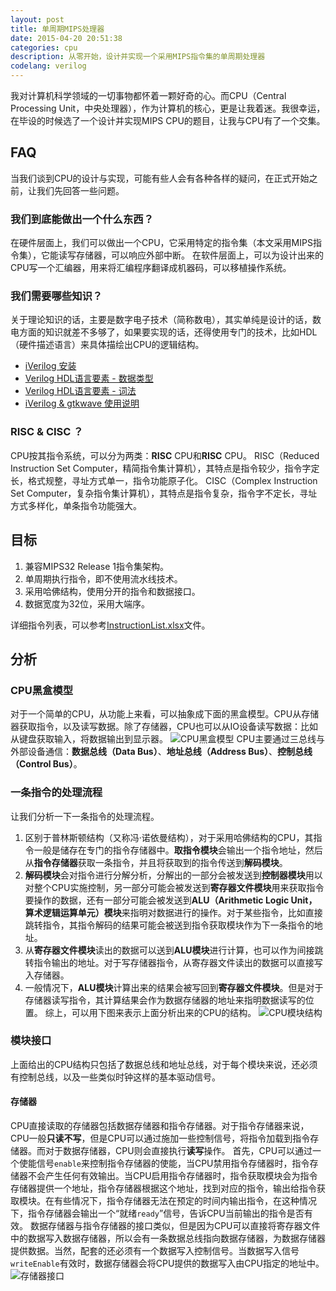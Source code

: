 ```yaml
---
layout: post
title: 单周期MIPS处理器
date: 2015-04-20 20:51:38
categories: cpu
description: 从零开始，设计并实现一个采用MIPS指令集的单周期处理器
codelang: verilog
---
```



我对计算机科学领域的一切事物都怀着一颗好奇的心。而CPU（Central Processing Unit，中央处理器），作为计算机的核心，更是让我着迷。我很幸运，在毕设的时候选了一个设计并实现MIPS CPU的题目，让我与CPU有了一个交集。

## FAQ
当我们谈到CPU的设计与实现，可能有些人会有各种各样的疑问，在正式开始之前，让我们先回答一些问题。

### 我们到底能做出一个什么东西？
在硬件层面上，我们可以做出一个CPU，它采用特定的指令集（本文采用MIPS指令集），它能读写存储器，可以响应外部中断。
在软件层面上，可以为设计出来的CPU写一个汇编器，用来将汇编程序翻译成机器码，可以移植操作系统。

### 我们需要哪些知识？
关于理论知识的话，主要是数字电子技术（简称数电），其实单纯是设计的话，数电方面的知识就差不多够了，如果要实现的话，还得使用专门的技术，比如HDL（硬件描述语言）来具体描绘出CPU的逻辑结构。

-   [iVerilog 安装](http://blog.icodeten.com/verilog/2014/01/04/iverilog-install/)
-   [Verilog HDL语言要素 - 数据类型](http://blog.icodeten.com/verilog/2014/01/18/verilog-hdl-data-type/)
-   [Verilog HDL语言要素 - 词法](http://blog.icodeten.com/verilog/2014/01/05/verilog-hdl-word/)
-   [iVerilog & gtkwave 使用说明](http://blog.icodeten.com/verilog/2014/02/19/iverilog-gtkwave/)

### RISC & CISC ？
CPU按其指令系统，可以分为两类：**RISC** CPU和**RISC** CPU。
RISC（Reduced Instruction Set Computer，精简指令集计算机），其特点是指令较少，指令字定长，格式规整，寻址方式单一，指令功能原子化。
CISC（Complex Instruction Set Computer，复杂指令集计算机），其特点是指令复杂，指令字不定长，寻址方式多样化，单条指令功能强大。

## 目标

1.	兼容MIPS32 Release 1指令集架构。
1.	单周期执行指令，即不使用流水线技术。
1.	采用哈佛结构，使用分开的指令和数据接口。
1.	数据宽度为32位，采用大端序。

详细指令列表，可以参考[InstructionList.xlsx](/etc/InstructionList.xlsx 'InstructionList.xlsx')文件。

## 分析

### CPU黑盒模型
对于一个简单的CPU，从功能上来看，可以抽象成下面的黑盒模型。CPU从存储器获取指令，以及读写数据。除了存储器，CPU也可以从IO设备读写数据：比如从键盘获取输入，将数据输出到显示器。
![CPU黑盒模型](http://7xip1j.com1.z0.glb.clouddn.com/img/singlecycleprocessor/cpu_1-1.png "CPU黑盒模型")
CPU主要通过三总线与外部设备通信：**数据总线（Data Bus）**、**地址总线（Address Bus）**、**控制总线（Control Bus）**。

### 一条指令的处理流程
让我们分析一下一条指令的处理流程。

1.	区别于普林斯顿结构（又称冯·诺依曼结构），对于采用哈佛结构的CPU，其指令一般是储存在专门的指令存储器中。**取指令模块**会输出一个指令地址，然后从**指令存储器**获取一条指令，并且将获取到的指令传送到**解码模块**。
2.	**解码模块**会对指令进行分解分析，分解出的一部分会被发送到**控制器模块**用以对整个CPU实施控制，另一部分可能会被发送到**寄存器文件模块**用来获取指令要操作的数据，还有一部分可能会被发送到**ALU（Arithmetic Logic Unit，算术逻辑运算单元）模块**来指明对数据进行的操作。对于某些指令，比如直接跳转指令，其指令解码的结果可能会被送到指令获取模块作为下一条指令的地址。
3.	从**寄存器文件模块**读出的数据可以送到**ALU模块**进行计算，也可以作为间接跳转指令输出的地址。对于写存储器指令，从寄存器文件读出的数据可以直接写入存储器。
4.	一般情况下，**ALU模块**计算出来的结果会被写回到**寄存器文件模块**。但是对于存储器读写指令，其计算结果会作为数据存储器的地址来指明数据读写的位置。
综上，可以用下图来表示上面分析出来的CPU的结构。
![CPU模块结构](http://7xip1j.com1.z0.glb.clouddn.com/img/singlecycleprocessor/cpu_2.png "CPU模块结构")

### 模块接口
上面给出的CPU结构只包括了数据总线和地址总线，对于每个模块来说，还必须有控制总线，以及一些类似时钟这样的基本驱动信号。

#### 存储器
CPU直接读取的存储器包括数据存储器和指令存储器。对于指令存储器来说，CPU一般**只读不写**，但是CPU可以通过施加一些控制信号，将指令加载到指令存储器。而对于数据存储器，CPU则会直接执行**读写**操作。
首先，CPU可以通过一个使能信号`enable`来控制指令存储器的使能，当CPU禁用指令存储器时，指令存储器不会产生任何有效输出。当CPU启用指令存储器时，指令获取模块会为指令存储器提供一个地址，指令存储器根据这个地址，找到对应的指令，输出给指令获取模块。在有些情况下，指令存储器无法在预定的时间内输出指令，在这种情况下，指令存储器会输出一个“就绪`ready`”信号，告诉CPU当前输出的指令是否有效。
数据存储器与指令存储器的接口类似，但是因为CPU可以直接将寄存器文件中的数据写入数据存储器，所以会有一条数据总线指向数据存储器，为数据存储器提供数据。当然，配套的还必须有一个数据写入控制信号。当数据写入信号`writeEnable`有效时，数据存储器会将CPU提供的数据写入由CPU指定的地址中。
![存储器接口](http://7xip1j.com1.z0.glb.clouddn.com/img/singlecycleprocessor/cpu_3.png "memory interface")
